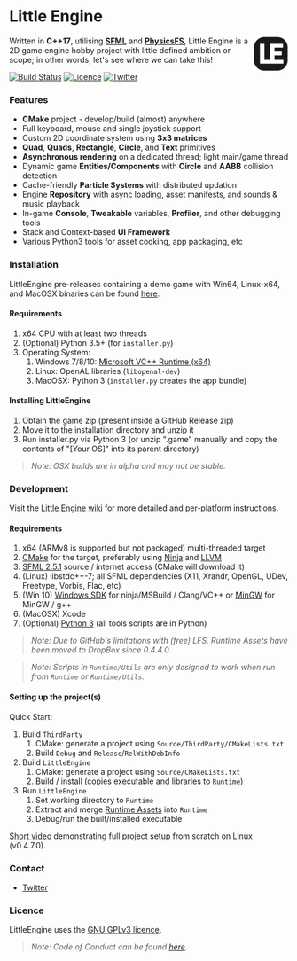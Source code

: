 # Little Engine

<img align="right" src="https://github.com/karnkaul/LittleEngine/blob/dev/Source/App/App/Resources/Icon.png" width="64" />

Written in **C++17**, utilising [**SFML**](https://www.sfml-dev.org/) and [**PhysicsFS**](https://icculus.org/physfs/), Little Engine is a 2D game engine hobby project with little defined ambition or scope; in other words, let's see where we can take this!

[![Build Status](https://travis-ci.org/karnkaul/LittleEngine.svg?branch=master)](https://travis-ci.org/karnkaul/LittleEngine) [![Licence](https://img.shields.io/github/license/karnkaul/LittleEngine)](LICENSE) [![Twitter](https://img.shields.io/twitter/url/https/karnkaul?label=Follow&style=social)](https://twitter.com/KarnKaul)

### Features
- **CMake** project - develop/build (almost) anywhere
- Full keyboard, mouse and single joystick support
- Custom 2D coordinate system using **3x3 matrices**
- **Quad**, **Quads**, **Rectangle**, **Circle**, and **Text** primitives
- **Asynchronous rendering** on a dedicated thread; light main/game thread
- Dynamic game **Entities/Components** with **Circle** and **AABB** collision detection
- Cache-friendly **Particle Systems** with distributed updation
- Engine **Repository** with async loading, asset manifests, and sounds & music playback
- In-game **Console**, **Tweakable** variables, **Profiler**, and other debugging tools
- Stack and Context-based **UI Framework**
- Various Python3 tools for asset cooking, app packaging, etc

### Installation
LittleEngine pre-releases containing a demo game with Win64, Linux-x64, and MacOSX binaries can be found [here](https://github.com/karnkaul/LittleEngine/releases).

#### Requirements
1. x64 CPU with at least two threads
1. (Optional) Python 3.5+ (for `installer.py`)
1. Operating System:
    1. Windows 7/8/10: [Microsoft VC++ Runtime (x64)](https://support.microsoft.com/en-us/help/2977003/the-latest-supported-visual-c-downloads)
    1. Linux: OpenAL libraries (`libopenal-dev`)
    1. MacOSX: Python 3 (`installer.py` creates the app bundle)

#### Installing LittleEngine
1. Obtain the game zip (present inside a GitHub Release zip)
1. Move it to the installation directory and unzip it
1. Run installer.py via Python 3 (or unzip ".game" manually and copy the contents of "[Your OS]" into its parent directory)

> *Note: OSX builds are in alpha and may not be stable.*

### Development
Visit the [Little Engine wiki](https://github.com/karnkaul/LittleEngine/wiki/Development) for more detailed and per-platform instructions.

#### Requirements
1. x64 (ARMv8 is supported but not packaged) multi-threaded target
1. [CMake](https://cmake.org/download/) for the target, preferably using [Ninja](https://ninja-build.org/) and [LLVM](https://llvm.org/)
1. [SFML 2.5.1](https://www.sfml-dev.org/download/sfml/2.5.1/) source / internet access (CMake will download it)
1. (Linux) libstdc++-7; all SFML dependencies (X11, Xrandr, OpenGL, UDev, Freetype, Vorbis, Flac, etc)
1. (Win 10) [Windows SDK](https://developer.microsoft.com/en-us/windows/downloads/windows-10-sdk) for ninja/MSBuild / Clang/VC++ or [MinGW](http://www.mingw.org/) for MinGW / g++
1. (MacOSX) Xcode
1. (Optional) [Python 3](https://www.python.org/downloads/) (all tools scripts are in Python)

>*Note: Due to GitHub's limitations with (free) LFS, Runtime Assets have been moved to DropBox since 0.4.4.0.*

>*Note: Scripts in `Runtime/Utils` are only designed to work when run from `Runtime` or `Runtime/Utils`.*

#### Setting up the project(s)
Quick Start:
1. Build `ThirdParty`
    1. CMake: generate a project using `Source/ThirdParty/CMakeLists.txt`
    1. Build `Debug` and `Release`/`RelWithDebInfo`
1. Build `LittleEngine`
    1. CMake: generate a project using `Source/CMakeLists.txt`
    1. Build / install (copies executable and libraries to `Runtime`)
1. Run `LittleEngine`
    1. Set working directory to `Runtime`
    1. Extract and merge [Runtime Assets](https://www.dropbox.com/sh/ygwprt87nr4sigm/AABKD-84WKMNXtyM4LNcnH3ca?dl=0) into `Runtime`
    1. Debug/run the built/installed executable

[Short video](https://youtu.be/Ox5c96EflZU) demonstrating full project setup from scratch on Linux (v0.4.7.0).

### Contact

* [Twitter](https://twitter.com/KarnKaul)

### Licence
LittleEngine uses the [GNU GPLv3 licence](LICENSE).

>*Note: Code of Conduct can be found [here](CODE_OF_CONDUCT).*
